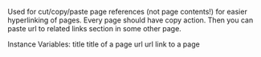 Used for cut/copy/paste page references (not page contents!) for easier hyperlinking of pages. Every page should have copy action. Then you can paste url to related links section in some other page.

Instance Variables:
	title	<String> title of a page
	url	<String>	url link to a page

